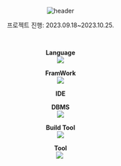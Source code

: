 <div align="center">

![header](https://capsule-render.vercel.app/api?type=waving&color=auto&height=200&section=header&text=TeamProject%20JobStartUp&fontSize=70&fontColor=#000000)

</div>

<div align="center">

프로젝트 진행: 2023.09.18~2023.10.25.

</div>


<br/>

<div align="center">
  
**Language**<br/>
<img src="https://img.shields.io/badge/Javascript-F7DF1E?style=flat&logo=Javascript&logoColor=white"/><br/>

**FramWork**<br/>
<img src="https://img.shields.io/badge/Spring Boot-6DB33F?style=flat&logo=Spring Boot&logoColor=white"/><br/>

**IDE**<br/>

**DBMS**<br/>
<img src="https://img.shields.io/badge/Oracle-F80000?style=flat&logo=Oracle&logoColor=white"/><br/>

**Build Tool**<br/>
<img src="https://img.shields.io/badge/Gradle-02303A?style=flat&logo=Gradle&logoColor=white"/><br/>

**Tool**<br/>
<img src="https://img.shields.io/badge/Figma-F24E1E?style=flat&logo=Figma&logoColor=white"/>&nbsp;


</div>
